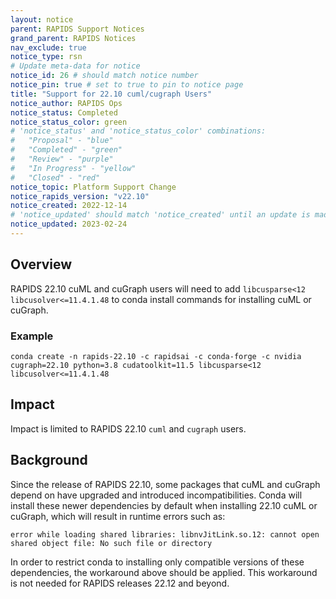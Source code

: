 ```yaml
---
layout: notice
parent: RAPIDS Support Notices
grand_parent: RAPIDS Notices
nav_exclude: true
notice_type: rsn
# Update meta-data for notice
notice_id: 26 # should match notice number
notice_pin: true # set to true to pin to notice page
title: "Support for 22.10 cuml/cugraph Users"
notice_author: RAPIDS Ops
notice_status: Completed
notice_status_color: green
# 'notice_status' and 'notice_status_color' combinations:
#   "Proposal" - "blue"
#   "Completed" - "green"
#   "Review" - "purple"
#   "In Progress" - "yellow"
#   "Closed" - "red"
notice_topic: Platform Support Change
notice_rapids_version: "v22.10"
notice_created: 2022-12-14
# 'notice_updated' should match 'notice_created' until an update is made
notice_updated: 2023-02-24
---
```


## Overview

RAPIDS 22.10 cuML and cuGraph users will need to add `libcusparse<12` `libcusolver<=11.4.1.48` to conda install commands for installing cuML or cuGraph.

### Example
```
conda create -n rapids-22.10 -c rapidsai -c conda-forge -c nvidia  cugraph=22.10 python=3.8 cudatoolkit=11.5 libcusparse<12 libcusolver<=11.4.1.48
```

## Impact

Impact is limited to RAPIDS 22.10 `cuml` and `cugraph` users.

## Background

Since the release of RAPIDS 22.10, some packages that cuML and cuGraph depend on have upgraded and introduced incompatibilities. Conda will install these newer dependencies by default when installing 22.10 cuML or cuGraph, which will result in runtime errors such as:

`error while loading shared libraries: libnvJitLink.so.12: cannot open shared object file: No such file or directory`  

In order to restrict conda to installing only compatible versions of these dependencies, the workaround above should be applied.  This workaround is not needed for RAPIDS releases 22.12 and beyond.
